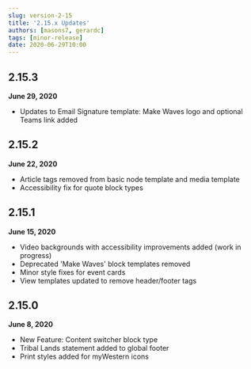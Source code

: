 ```yaml
---
slug: version-2-15
title: '2.15.x Updates'
authors: [masons7, gerardc]
tags: [minor-release]
date: 2020-06-29T10:00
---
```


## 2.15.3
**June 29, 2020**

* Updates to Email Signature template: Make Waves logo and optional Teams link added

## 2.15.2
**June 22, 2020**

* Article tags removed from basic node template and media template
* Accessibility fix for quote block types

## 2.15.1
**June 15, 2020**

* Video backgrounds with accessibility improvements added (work in progress)
* Deprecated 'Make Waves' block templates removed
* Minor style fixes for event cards
* View templates updated to remove header/footer tags

## 2.15.0
**June 8, 2020**

* New Feature: Content switcher block type
* Tribal Lands statement added to global footer
* Print styles added for myWestern icons
